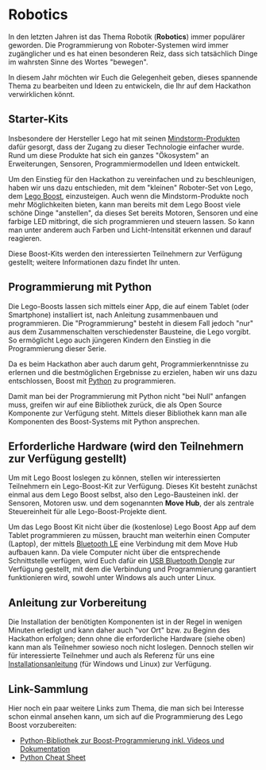 # Robotics

In den letzten Jahren ist das Thema Robotik (**Robotics**) immer populärer geworden. Die Programmierung von Roboter-Systemen wird immer zugänglicher und es hat einen besonderen Reiz, dass sich tatsächlich Dinge im wahrsten Sinne des Wortes "bewegen".

In diesem Jahr möchten wir Euch die Gelegenheit geben, dieses spannende Thema zu bearbeiten und Ideen zu entwickeln, die Ihr auf dem Hackathon verwirklichen könnt.

## Starter-Kits

Insbesondere der Hersteller Lego hat mit seinen [Mindstorm-Produkten](https://de.wikipedia.org/wiki/Lego_Mindstorms_NXT#Nachfolgesystem_Mindstorms_EV3) dafür gesorgt, dass der Zugang zu dieser Technologie einfacher wurde. Rund um diese Produkte hat sich ein ganzes "Ökosystem" an Erweiterungen, Sensoren, Programmiermodellen und Ideen entwickelt.

Um den Einstieg für den Hackathon zu vereinfachen und zu beschleunigen, haben wir uns dazu entschieden, mit dem "kleinen" Roboter-Set von Lego, dem [Lego Boost](https://www.lego.com/de-de/themes/boost), einzusteigen. Auch wenn die Mindstorm-Produkte noch mehr Möglichkeiten bieten, kann man bereits mit dem Lego Boost viele schöne Dinge "anstellen", da dieses Set bereits Motoren, Sensoren und eine farbige LED mitbringt, die sich programmieren und steuern lassen. So kann man unter anderem auch Farben und Licht-Intensität erkennen und darauf reagieren.

Diese Boost-Kits werden den interessierten Teilnehmern zur Verfügung gestellt; weitere Informationen dazu findet Ihr unten.

## Programmierung mit Python
Die Lego-Boosts lassen sich mittels einer App, die auf einem Tablet (oder Smartphone) installiert ist, nach Anleitung zusammenbauen und programmieren. Die "Programmierung" besteht in diesem Fall jedoch "nur" aus dem Zusammenschalten verschiedenster Bausteine, die Lego vorgibt. So ermöglicht Lego auch jüngeren Kindern den Einstieg in die Programmierung dieser Serie.

Da es beim Hackathon aber auch darum geht, Programmierkenntnisse zu erlernen und die bestmöglichen Ergebnisse zu erzielen, haben wir uns dazu entschlossen, Boost mit [Python](https://www.python.org/) zu programmieren.

Damit man bei der Programmierung mit Python nicht "bei Null" anfangen muss, greifen wir auf eine Bibliothek zurück, die als Open Source Komponente zur Verfügung steht. Mittels dieser Bibliothek kann man alle Komponenten des Boost-Systems mit Python ansprechen.

## Erforderliche Hardware (wird den Teilnehmern zur Verfügung gestellt)
Um mit Lego Boost loslegen zu können, stellen wir interessierten Teilnehmern ein Lego-Boost-Kit zur Verfügung. Dieses Kit besteht zunächst einmal aus dem Lego Boost selbst, also den Lego-Bausteinen inkl. der Sensoren, Motoren usw. und dem sogenannten **Move Hub**, der als zentrale Steuereinheit für alle Lego-Boost-Projekte dient.

Um das Lego Boost Kit nicht über die (kostenlose) Lego Boost App auf dem Tablet programmieren zu müssen, braucht man weiterhin einen Computer (Laptop), der mittels [Bluetooth LE](https://de.wikipedia.org/wiki/Bluetooth_Low_Energy) eine Verbindung mit dem Move Hub aufbauen kann. Da viele Computer nicht über die entsprechende Schnittstelle verfügen, wird Euch dafür ein [USB Bluetooth Dongle](https://www.silabs.com/wireless/bluetooth/bluegiga-low-energy-legacy-modules/device.bled112) zur Verfügung gestellt, mit dem die Verbindung und Programmierung garantiert funktionieren wird, sowohl unter Windows als auch unter Linux.

## Anleitung zur Vorbereitung
Die Installation der benötigten Komponenten ist in der Regel in wenigen Minuten erledigt und kann daher auch "vor Ort" bzw. zu Beginn des Hackathon erfolgen; denn ohne die erforderliche Hardware (siehe oben) kann man als Teilnehmer sowieso noch nicht loslegen. Dennoch stellen wir für interessierte Teilnehmer und auch als Referenz für uns eine [Installationsanleitung](Installation.md) (für Windows und Linux) zur Verfügung.

## Link-Sammlung
Hier noch ein paar weitere Links zum Thema, die man sich bei Interesse schon einmal ansehen kann, um sich auf die Programmierung des Lego Boost vorzubereiten:

* [Python-Bibliothek zur Boost-Programmierung inkl. Videos und Dokumentation](https://github.com/undera/pylgbst)
* [Python Cheat Sheet](https://github.com/ehmatthes/pcc/releases/download/v1.0.0/beginners_python_cheat_sheet_pcc_all.pdf)
